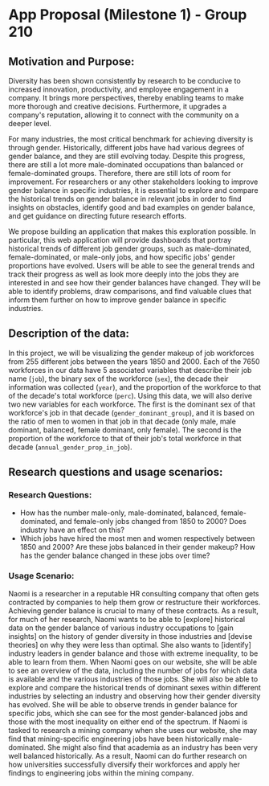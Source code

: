 # App Proposal (Milestone 1) - Group 210

## Motivation and Purpose:

Diversity has been shown consistently by research to be conducive to increased innovation, productivity, and employee engagement in a company. It brings more perspectives, thereby enabling teams to make more thorough and creative decisions. Furthermore, it upgrades a company's reputation, allowing it to connect with the community on a deeper level.

For many industries, the most critical benchmark for achieving diversity is through gender. Historically, different jobs have had various degrees of gender balance, and they are still evolving today. Despite this progress, there are still a lot more male-dominated occupations than balanced or female-dominated groups. Therefore, there are still lots of room for improvement. For researchers or any other stakeholders looking to improve gender balance in specific industries, it is essential to explore and compare the historical trends on gender balance in relevant jobs in order to find insights on obstacles, identify good and bad examples on gender balance, and get guidance on directing future research efforts.

We propose building an application that makes this exploration possible. In particular, this web application will provide dashboards that portray historical trends of different job gender groups, such as male-dominated, female-dominated, or male-only jobs, and how specific jobs' gender proportions have evolved. Users will be able to see the general trends and track their progress as well as look more deeply into the jobs they are interested in and see how their gender balances have changed. They will be able to identify problems, draw comparisons, and find valuable clues that inform them further on how to improve gender balance in specific industries.

## Description of the data:

In this project, we will be visualizing the gender makeup of job workforces from 255 different jobs between the years 1850 and 2000. Each of the 7650 workforces in our data have 5 associated variables that describe their job name (`job`), the binary sex of the workforce (`sex`), the decade their information was collected (`year`), and the proportion of the workforce to that of the decade's total workforce (`perc`). Using this data, we will also derive two new variables for each workforce. The first is the dominant sex of that workforce's job in that decade (`gender_dominant_group`), and it is based on the ratio of men to women in that job in that decade (only male, male dominant, balanced, female dominant, only female). The second is the proportion of the workforce to that of their job's total workforce in that decade (`annual_gender_prop_in_job`).

## Research questions and usage scenarios:

### Research Questions:
- How has the number male-only, male-dominated, balanced, female-dominated, and female-only jobs changed from 1850 to 2000? Does industry have an effect on this?
- Which jobs have hired the most men and women respectively between 1850 and 2000? Are these jobs balanced in their gender makeup? How has the gender balance changed in these jobs over time?

### Usage Scenario:

Naomi is a researcher in a reputable HR consulting company that often gets contracted by companies to help them grow or restructure their workforces. Achieving gender balance is crucial to many of these contracts. As a result, for much of her research, Naomi wants to be able to [explore] historical data on the gender balance of various industry occupations to [gain insights] on the history of gender diversity in those industries and [devise theories] on why they were less than optimal. She also wants to [identify] industry leaders in gender balance and those with extreme inequality, to be able to learn from them. When Naomi goes on our website, she will be able to see an overview of the data, including the number of jobs for which data is available and the various industries of those jobs. She will also be able to explore and compare the historical trends of dominant sexes within different industries by selecting an industry and observing how their gender diversity has evolved. She will be able to observe trends in gender balance for specific jobs, which she can see for the most gender-balanced jobs and those with the most inequality on either end of the spectrum. If Naomi is tasked to research a mining company when she uses our website, she may find that mining-specific engineering jobs have been historically male-dominated. She might also find that academia as an industry has been very well balanced historically. As a result, Naomi can do further research on how universities successfully diversify their workforces and apply her findings to engineering jobs within the mining company.

